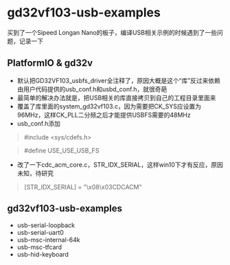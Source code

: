 # gd32vf103-usb-examples

买到了一个Sipeed Longan Nano的板子，编译USB相关示例的时候遇到了一些问题，记录一下

## PlatformIO & gd32v

* 默认把GD32VF103_usbfs_driver全注释了，原因大概是这个“库”反过来依赖由用户代码提供的usb_conf.h和usbd_conf.h，就很奇葩
* 最简单的解决办法就是，把USB相关的库直接拷贝到自己的工程目录里面来
* 覆盖了库里面的system_gd32vf103.c，因为需要把CK_SYS应设置为96MHz，这样CK_PLL二分频之后才能提供USBFS需要的48MHz
* usb_conf.h添加
> #include <sys/cdefs.h>

> #define USE_USE_USB_FS
* 改了一下cdc_acm_core.c，STR_IDX_SERIAL，这样win10下才有反应，原因未知，待研究
> [STR_IDX_SERIAL] = "\x08\x03CDCACM"


## gd32vf103-usb-examples
* usb-serial-loopback
* usb-serial-uart0
* usb-msc-internal-64k
* usb-msc-tfcard
* usb-hid-keyboard
